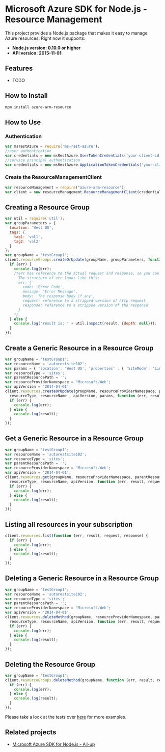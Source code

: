 # Microsoft Azure SDK for Node.js - Resource Management

This project provides a Node.js package that makes it easy to manage Azure resources. Right now it supports:
- **Node.js version: 0.10.0 or higher**
- **API version: 2015-11-01**

## Features

 - TODO

## How to Install

```bash
npm install azure-arm-resource
```

## How to Use

### Authentication

 ```javascript
 var msrestAzure = require('ms-rest-azure');
 //user authentication
 var credentials = new msRestAzure.UserTokenCredentials('your-client-id', 'your-domain', 'your-username', 'your-password', 'your-redirect-uri');
 //service principal authentication
 var credentials = new msRestAzure.ApplicationTokenCredentials('your-client-id', 'your-domain', 'your-secret');
 ```

### Create the ResourceManagementClient

```javascript
var resourceManagement = require("azure-arm-resource");
var client = new resourceManagement.ResourceManagementClient(credentials, 'your-subscription-id');
```

## Creating a Resource Group

```javascript
var util = require('util');
var groupParameters = {
  location: 'West US',
  tags: {
    tag1: 'val1',
    tag2: 'val2'
  }
};
var groupName = 'testGroup1';
client.resourceGroups.createOrUpdate(groupName, groupParameters, function (err, result, request, response) {
  if (err) {
    console.log(err);
    /*err has reference to the actual request and response, so you can see what was sent and received on the wire.
      The structure of err looks like this:
      err: {
        code: 'Error Code',
        message: 'Error Message',
        body: 'The response body if any',
        request: reference to a stripped version of http request
        response: reference to a stripped version of the response
      }
    */
  } else {
    console.log('result is: ' + util.inspect(result, {depth: null}));
  }
});
```

## Create a Generic Resource in a Resource Group

```javascript
var groupName = 'testGroup1';
var resourceName = 'autorestsite102';
var params = { 'location': 'West US', 'properties' : { 'SiteMode': 'Limited', 'ComputeMode': 'Shared' }, 'Name': resourceName };
var resourceType = 'sites';
var parentResourcePath = '';
var resourceProviderNamespace = 'Microsoft.Web';
var apiVersion = '2014-04-01';
client.resources.createOrUpdate(groupName, resourceProviderNamespace, parentResourcePath, 
  resourceType, resourceName , apiVersion, params, function (err, result, request, response) {
  if (err) {
    console.log(err);
  } else {
    console.log(result);
  }
});
```

## Get a Generic Resource in a Resource Group

```javascript
var groupName = 'testGroup1';
var resourceName = 'autorestsite102';
var resourceType = 'sites';
var parentResourcePath = '';
var resourceProviderNamespace = 'Microsoft.Web';
var apiVersion = '2014-04-01';
client.resources.get(groupName, resourceProviderNamespace, parentResourcePath, 
  resourceType, resourceName, apiVersion, function (err, result, request, response) {
  if (err) {
    console.log(err);
  } else {
    console.log(result);
  }
});
```

## Listing all resources in your subscription

```javascript
client.resources.list(function (err, result, request, response) {
  if (err) {
    console.log(err);
  } else {
    console.log(result);
  }
});
```

## Deleting a Generic Resource in a Resource Group

```javascript
var groupName = 'testGroup1';
var resourceName = 'autorestsite102';
var resourceType = 'sites';
var parentResourcePath = '';
var resourceProviderNamespace = 'Microsoft.Web';
var apiVersion = '2014-04-01';
client.resources.deleteMethod(groupName, resourceProviderNamespace, parentResourcePath, 
  resourceType, resourceName, apiVersion, function (err, result, request, response) {
  if (err) {
    console.log(err);
  } else {
    console.log(result);
  }
});
```

## Deleting the Resource Group

```javascript
var groupName = 'testGroup1';
client.resourceGroups.deleteMethod(groupName, function (err, result, request, response) {
  if (err) {
    console.log(err);
  } else {
    console.log(result);
  }
});
```
Please take a look at the tests over [here](https://github.com/Azure/azure-sdk-for-node/tree/autorest/test/services/resourceManagement) for more examples.

## Related projects

- [Microsoft Azure SDK for Node.js - All-up](https://github.com/Azure/azure-sdk-for-node)
